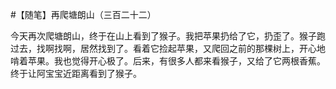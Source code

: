 #【随笔】再爬塘朗山（三百二十二）

今天再次爬塘朗山，终于在山上看到了猴子。我把苹果扔给了它，扔歪了。猴子跑过去，找啊找啊，居然找到了。看着它捡起苹果，又爬回之前的那棵树上，开心地啃着苹果。我也觉得开心极了。后来，有很多人都来看猴子，又给了它两根香蕉。终于让阿宝宝近距离看到了猴子。